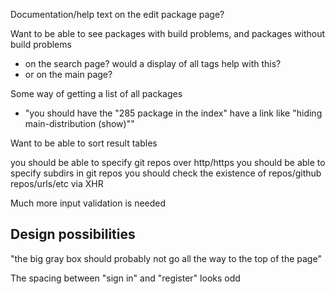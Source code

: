 Documentation/help text on the edit package page?

Want to be able to see packages with build problems, and packages without build problems
 - on the search page? would a display of all tags help with this?
 - or on the main page?

Some way of getting a list of all packages
 - "you should have the "285 package in the index" have a link like "hiding main-distribution (show)""

Want to be able to sort result tables

you should be able to specify git repos over http/https
you should be able to specify subdirs in git repos
you should check the existence of repos/github repos/urls/etc via XHR

Much more input validation is needed

## Design possibilities

"the big gray box should probably not go all the way to the top of the page"

The spacing between "sign in" and "register" looks odd
